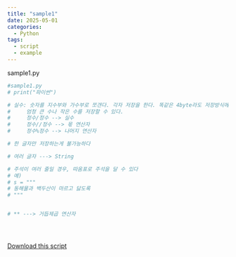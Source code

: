 ```yaml
---
title: "sample1"
date: 2025-05-01
categories:
  - Python
tags:
  - script
  - example
---
```


sample1.py

```python
#sample1.py
# print("파이썬")

# 실수: 숫자를 지수부와 가수부로 쪼갠다. 각자 저장을 한다. 똑같은 4byte라도 저장방식에서 오는 차이가 있어서 
#     엄청 큰 수나 작은 수를 저장할 수 있다. 
#     정수/정수 --> 실수 
#     정수//정수 --> 몫 연산자
#     정수%정수 --> 나머지 연산자 

# 한 글자만 저장하는게 불가능하다

# 여러 글자 ---> String 

# 주석이 여러 줄일 경우, 따옴표로 주석을 달 수 있다 
# 예)
# s = """
# 동해물과 백두산이 마르고 닳도록
# """


# ** ---> 거듭제곱 연산자 





```

[Download this script](/assets/files/sample1.py)

